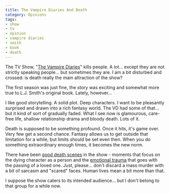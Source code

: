 ```yaml
---
title: The Vampire Diaries And Death
category: Opinions
tags:
- show
- tv
- opinion
- vampire diaries
- smith
- book
- death
---
```


The TV Show, "<a href="http://en.wikipedia.org/wiki/The_Vampire_Diaries">The Vampire Diaries</a>" kills people. A lot... except they are not strictly speaking people... but sometimes they are. I am a bit disturbed and crossed: is death really the main attraction of the show?

The first season was just fine, the story was exciting and somewhat more true to L.J. Smith's original book. Lately, however...

I like good storytelling. A solid plot. Deep characters. I want to be pleasantly surprised and drawn into a rich fantasy world. The VD had some of that... but it kind of sort of gradually faded. What I see now is glamourous, care-free life, shallow relationship drama and bloody death. Lots of it.

Death is supposed to be something profound. Once it hits, it's game over. Very few get a second chance. Fantasy allows us to get outside that limitation for a while, but limits should be set even then. When you do something extraordinary enough times, it becomes the new norm.

There have been <a href="http://www.youtube.com/watch?v=lHV8-q23Lis">good death scenes</a> in the show - moments that focus on the dying character as a person and the <a href="http://www.youtube.com/watch?v=3CvHMGR8HYk">emotional trauma</a> that goes with the passing of a loved one. Just, please... don't discard a mass murder with a bit of sarcasm and "scared" faces. Human lives mean a bit more than that.

I suppose the show caters to its intended audience... but I don't belong to that group for a while now.